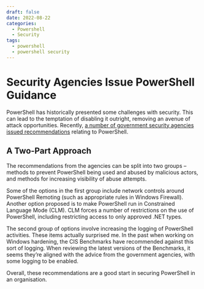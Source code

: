 ```yaml
---
draft: false
date: 2022-08-22
categories:
  - Powershell
  - Security
tags:
  - powershell
  - powershell security
---
```


# Security Agencies Issue PowerShell Guidance

PowerShell has historically presented some challenges with security. This can lead to the temptation of disabling it outright, removing an avenue of attack opportunities. Recently, [a number of government security agencies issued recommendations](https://www.itnews.com.au/news/dont-remove-powershell-us-uk-and-nz-security-agencies-581763) relating to PowerShell.
<!-- more -->
## A Two-Part Approach
The recommendations from the agencies can be split into two groups – methods to prevent PowerShell being used and abused by malicious actors, and methods for increasing visibility of abuse attempts.

Some of the options in the first group include network controls around PowerShell Remoting (such as appropriate rules in Windows Firewall). Another option proposed is to make PowerShell run in Constrained Language Mode (CLM). CLM forces a number of restrictions on the use of PowerShell, including restricting access to only approved .NET types.

The second group of options involve increasing the logging of PowerShell activities. These items actually surprised me. In the past when working on Windows hardening, the CIS Benchmarks have recommended against this sort of logging. When reviewing the latest versions of the Benchmarks, it seems they’re aligned with the advice from the government agencies, with some logging to be enabled.

Overall, these recommendations are a good start in securing PowerShell in an organisation.
